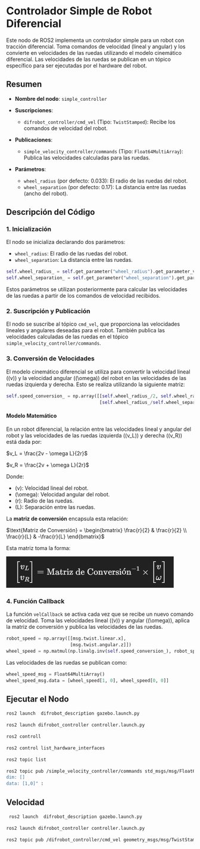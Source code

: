 
# Controlador Simple de Robot Diferencial

Este nodo de ROS2 implementa un controlador simple para un robot con tracción diferencial. Toma comandos de velocidad (lineal y angular) y los convierte en velocidades de las ruedas utilizando el modelo cinemático diferencial. Las velocidades de las ruedas se publican en un tópico específico para ser ejecutadas por el hardware del robot.

## Resumen

- **Nombre del nodo**: `simple_controller`
- **Suscripciones**: 
  - `difrobot_controller/cmd_vel` (Tipo: `TwistStamped`): Recibe los comandos de velocidad del robot.
  
- **Publicaciones**:
  - `simple_velocity_controller/commands` (Tipo: `Float64MultiArray`): Publica las velocidades calculadas para las ruedas.
  
- **Parámetros**:
  - `wheel_radius` (por defecto: 0.033): El radio de las ruedas del robot.
  - `wheel_separation` (por defecto: 0.17): La distancia entre las ruedas (ancho del robot).

## Descripción del Código

### 1. Inicialización

El nodo se inicializa declarando dos parámetros:
- `wheel_radius`: El radio de las ruedas del robot.
- `wheel_separation`: La distancia entre las ruedas.

```python
self.wheel_radius_ = self.get_parameter("wheel_radius").get_parameter_value().double_value
self.wheel_separation_ = self.get_parameter("wheel_separation").get_parameter_value().double_value
```

Estos parámetros se utilizan posteriormente para calcular las velocidades de las ruedas a partir de los comandos de velocidad recibidos.

### 2. Suscripción y Publicación

El nodo se suscribe al tópico `cmd_vel`, que proporciona las velocidades lineales y angulares deseadas para el robot. También publica las velocidades calculadas de las ruedas en el tópico `simple_velocity_controller/commands`.

### 3. Conversión de Velocidades

El modelo cinemático diferencial se utiliza para convertir la velocidad lineal (\(v\)) y la velocidad angular (\(\omega\)) del robot en las velocidades de las ruedas izquierda y derecha. Esto se realiza utilizando la siguiente matriz:

```python
self.speed_conversion_ = np.array([[self.wheel_radius_/2, self.wheel_radius_/2],
                                   [self.wheel_radius_/self.wheel_separation_, -self.wheel_radius_/self.wheel_separation_]])
```

#### Modelo Matemático

En un robot diferencial, la relación entre las velocidades lineal y angular del robot y las velocidades de las ruedas izquierda (\(v_L\)) y derecha (\(v_R\)) está dada por:



$v_L = \frac{2v - \omega L}{2r}$

$v_R = \frac{2v + \omega L}{2r}$




Donde:
- \(v\): Velocidad lineal del robot.
- \(\omega\): Velocidad angular del robot.
- \(r\): Radio de las ruedas.
- \(L\): Separación entre las ruedas.

La **matriz de conversión** encapsula esta relación:



$\text{Matriz de Conversión} =
\begin{bmatrix}
\frac{r}{2} & \frac{r}{2} \\
\frac{r}{L} & -\frac{r}{L}
\end{bmatrix}$

Esta matriz toma la forma:


![alt text](image-2.png)


### 4. Función Callback

La función `velCallback` se activa cada vez que se recibe un nuevo comando de velocidad. Toma las velocidades lineal (\(v\)) y angular (\(\omega\)), aplica la matriz de conversión y publica las velocidades de las ruedas.

```python
robot_speed = np.array([[msg.twist.linear.x],
                        [msg.twist.angular.z]])
wheel_speed = np.matmul(np.linalg.inv(self.speed_conversion_), robot_speed)
```

Las velocidades de las ruedas se publican como:

```python
wheel_speed_msg = Float64MultiArray()
wheel_speed_msg.data = [wheel_speed[1, 0], wheel_speed[0, 0]]
```

## Ejecutar el Nodo
```bash
ros2 launch  difrobot_description gazebo.launch.py 
```


```bash
ros2 launch difrobot_controller controller.launch.py 
```
```bash
ros2 controll 
```
```bash
ros2 control list_hardware_interfaces
```
```bash
ros2 topic list 
```

```bash
ros2 topic pub /simple_velocity_controller/commands std_msgs/msg/Float64MultiArray "layout:
dim: []
data: [1,0]" : 
```

## Velocidad

```bash
 ros2 launch  difrobot_description gazebo.launch.py 

```
```bash
ros2 launch difrobot_controller controller.launch.py 
```
```bash
ros2 topic pub /difrobot_controller/cmd_vel geometry_msgs/msg/TwistStamped "h
```

